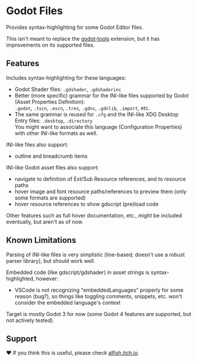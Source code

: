 # Godot Files

Provides syntax-highlighting for some Godot Editor files.

This isn't meant to replace the [godot-tools] extension, but it has improvements on its supported files.

## Features

Includes syntax-highlighting for these languages:
- Godot Shader files: `.gdshader`, `.gdshaderinc`
- Better (more specific) grammar for the INI-like files supported by Godot (Asset Properties Definition):  
  `.godot`, `.tscn`, `.escn`, `.tres`, `.gdns`, `.gdnlib`, `.import`, etc.
- The same grammar is reused for `.cfg` and the INI-like XDG Desktop Entry files: `.desktop`, `.directory`  
  You might want to associate this language (Configuration Properties) with other INI-like formats as well.

INI-like files also support:
- outline and breadcrumb items

INI-like Godot asset files also support:
- navigate to definition of Ext/Sub Resource references, and to resource paths
- hover image and font resource paths/references to preview them (only some formats are supported)
- hover resource references to show gdscript (pre)load code

Other features such as full hover documentation, etc., *might* be included eventually, but aren't as of now.

## Known Limitations

Parsing of INI-like files is very simplistic (line-based; doesn't use a robust parser library), but should work well.

Embedded code (like gdscript/gdshader) in asset strings is syntax-highlighted, however:
- VSCode is not recognizing "embeddedLanguages" properly for some reason (bug?), so things like toggling comments,
  snippets, etc. won't consider the embedded language's context

Target is mostly Godot 3 for now (some Godot 4 features are supported, but not actively tested).

## Support

❤️ If you think this is useful, please check [alfish.itch.io].

[godot-tools]: https://github.com/godotengine/godot-vscode-plugin
[alfish.itch.io]: https://alfish.itch.io/
